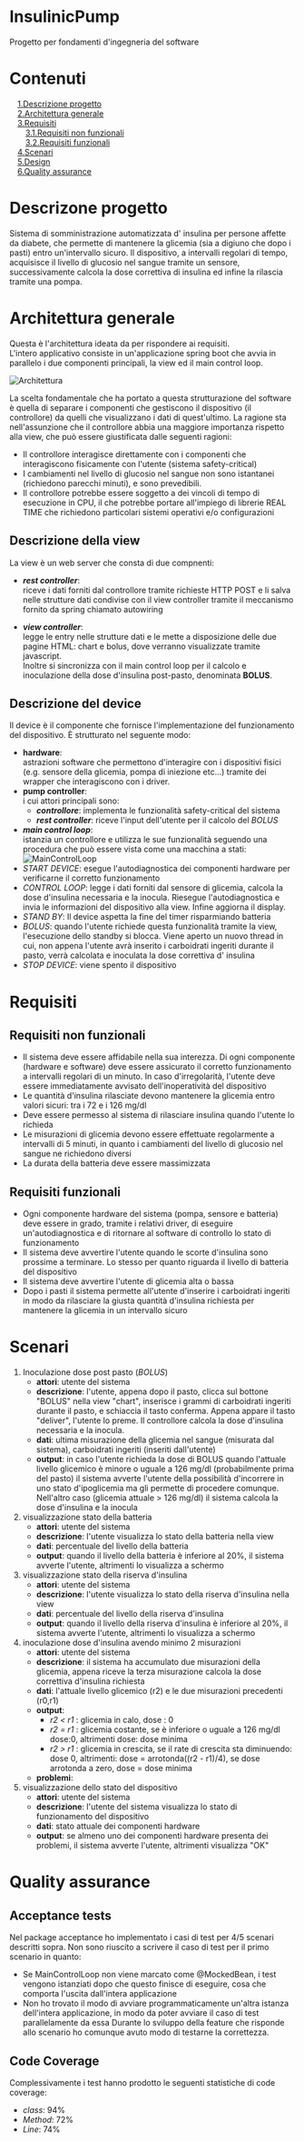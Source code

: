 # InsulinicPump
Progetto per fondamenti d'ingegneria del software

# Contenuti
&emsp;[1.Descrizione progetto](#descrizione)  
&emsp;[2.Architettura generale](#architettura)  
&emsp;[3.Requisiti](#requisiti)   
&emsp;&emsp;[3.1.Requisiti non funzionali](#rnf)  
&emsp;&emsp;[3.2.Requisiti funzionali](#rf)  
&emsp;[4.Scenari](#scenari)  
&emsp;[5.Design](#design)  
&emsp;[6.Quality assurance](#qa)  
  

# Descrizone progetto <a name="descrizione"></a>
Sistema di somministrazione automatizzata d' insulina per persone affette da diabete, che permette di mantenere la glicemia (sia a digiuno che dopo i pasti) entro un'intervallo sicuro.
Il dispositivo, a intervalli regolari di tempo, acquisisce il livello di glucosio nel sangue tramite un sensore, successivamente  calcola la dose correttiva di insulina ed infine la rilascia tramite una pompa.

# Architettura generale <a name="architettura"></a>
Questa è l'architettura ideata da per rispondere ai requisiti.  
L'intero applicativo consiste in un'applicazione spring boot che avvia in parallelo i due componenti principali, la view ed il main control loop.

![Architettura](src/DocumentationImages/architecture.png)

La scelta fondamentale che ha portato a questa strutturazione del software è quella di separare i componenti che gestiscono il dispositivo (il controllore) da quelli che visualizzano
i dati di quest'ultimo. La ragione sta nell'assunzione che il controllore abbia una maggiore importanza rispetto alla view, che può essere giustificata dalle seguenti ragioni:
* Il controllore interagisce direttamente con i componenti che interagiscono fisicamente con l'utente  (sistema safety-critical)
* I cambiamenti nel livello di glucosio nel sangue non sono istantanei (richiedono parecchi minuti), e sono prevedibili.
* Il controllore potrebbe essere soggetto a dei vincoli di tempo di esecuzione in CPU, il che potrebbe portare all'impiego di librerie REAL TIME che richiedono particolari sistemi operativi e/o configurazioni

## Descrizione della view
La view è un web server che consta di due compnenti:
* ***rest controller***:  
riceve i dati forniti dal controllore tramite richieste HTTP POST e li salva nelle strutture dati condivise con il view controller tramite il meccanismo fornito da spring chiamato autowiring
  
* ***view controller***:  
legge le entry nelle strutture dati e le mette a disposizione delle due pagine HTML: chart e bolus, dove verranno visualizzate tramite javascript.  
Inoltre si sincronizza con il main control loop per il calcolo e inoculazione della dose d'insulina post-pasto, denominata **BOLUS**.


## Descrizione del device
Il device è il componente che fornisce l'implementazione del funzionamento del dispositivo. È strutturato nel seguente modo:
* **hardware**:  
astrazioni software che permettono d'interagire con i dispositivi fisici (e.g. sensore della glicemia, pompa di iniezione etc...) tramite dei wrapper che interagiscono con i driver.
* **pump controller**:  
i cui attori principali sono: 
  * ***controllore***: implementa le funzionalità safety-critical del sistema
  * ***rest controller***: riceve l'input dell'utente per il calcolo del *BOLUS*
* ***main control loop***:  
istanzia un controllore e utilizza le sue funzionalità seguendo una procedura che può essere vista come una macchina a stati:  
![MainControlLoop](src/DocumentationImages/MainControlLoop.png)
* *START DEVICE*: esegue l'autodiagnostica dei componenti hardware per verificarne il corretto funzionamento
* *CONTROL LOOP*: legge i dati forniti dal sensore di glicemia, calcola la dose d'insulina necessaria e la inocula. Riesegue l'autodiagnostica e invia le informazioni del dispositivo alla view. Infine aggiorna il display.
* *STAND BY*: Il device aspetta la fine del timer risparmiando batteria
* *BOLUS*: quando l'utente richiede questa funzionalità tramite la view, l'esecuzione dello standby si blocca. Viene aperto un nuovo thread in cui, non appena l'utente avrà inserito i carboidrati ingeriti durante il pasto, verrà calcolata e inoculata la dose correttiva d' insulina 
* *STOP DEVICE*: viene spento il dispositivo
# Requisiti <a name="requisiti"></a>
## Requisiti non funzionali <a name="rnf"></a>
* Il sistema deve essere affidabile nella sua interezza. Di ogni componente (hardware e software) deve essere assicurato il corretto funzionamento a intervalli regolari di un minuto. In caso d'irregolarità, l'utente deve essere immediatamente avvisato dell'inoperatività del dispositivo
* Le quantità d'insulina rilasciate devono mantenere la glicemia entro valori sicuri: tra i 72 e i 126 mg/dl   
* Deve essere permesso al sistema di rilasciare insulina quando l'utente lo richieda
* Le misurazioni di glicemia devono essere effettuate regolarmente a intervalli di 5 minuti, in quanto i cambiamenti del livello di glucosio nel sangue ne richiedono diversi
* La durata della batteria deve essere massimizzata

## Requisiti funzionali <a name="rf"></a>
* Ogni componente hardware del sistema (pompa, sensore e batteria) deve essere in grado, tramite i relativi driver, di eseguire un'autodiagnostica e di ritornare al software di controllo lo stato di funzionamento
* Il sistema deve avvertire l'utente quando le scorte d'insulina sono prossime a terminare. Lo stesso per quanto riguarda il livello di batteria del dispositivo
* Il sistema deve avvertire l'utente di glicemia alta o bassa
* Dopo i pasti il sistema permette all'utente d'inserire i carboidrati ingeriti in modo da rilasciare la giusta quantità d'insulina richiesta per mantenere la glicemia in un intervallo sicuro
# Scenari <a name="scenari"></a>
1. Inoculazione dose post pasto (*BOLUS*)
   - **attori**: utente del sistema
   - **descrizione**: l'utente, appena dopo il pasto, clicca sul bottone "BOLUS" nella view "chart", inserisce i grammi di carboidrati ingeriti durante il pasto, e schiaccia il tasto conferma.
   Appena appare il tasto "deliver", l'utente lo preme. Il controllore calcola la dose d'insulina necessaria e la inocula.
   - **dati**: ultima misurazione della glicemia nel sangue (misurata dal sistema), carboidrati ingeriti (inseriti dall'utente)
   - **output**: in caso l'utente richieda la dose di BOLUS quando l'attuale livello glicemico è minore o uguale a 126 mg/dl (probabilmente prima del pasto) il sistema avverte l'utente della possibilità d'incorrere in uno stato d'ipoglicemia
   ma gli permette di procedere comunque. Nell'altro caso (glicemia attuale > 126 mg/dl) il sistema calcola la dose d'insulina e la inocula
2. visualizzazione stato della batteria
   - **attori**: utente del sistema
   - **descrizione**: l'utente visualizza lo stato della batteria nella view 
   - **dati**: percentuale del livello della batteria
   - **output**: quando il livello della batteria è inferiore al 20%, il sistema avverte l'utente, altrimenti lo visualizza a schermo
3. visualizzazione stato della riserva d'insulina
   - **attori**: utente del sistema
   - **descrizione**: l'utente visualizza lo stato della riserva d'insulina nella view
   - **dati**: percentuale del livello della riserva d'insulina
   - **output**: quando il livello della riserva d'insulina è inferiore al 20%, il sistema avverte l'utente, altrimenti lo visualizza a schermo
4. inoculazione dose d'insulina avendo minimo 2 misurazioni
   - **attori**: utente del sistema
   - **descrizione**: il sistema ha accumulato due misurazioni della glicemia, appena riceve la terza misurazione calcola la dose correttiva d'insulina richiesta
   - **dati**: l'attuale livello glicemico (r2) e le due misurazioni precedenti (r0,r1)
   - **output**:  
     - *r2 < r1* : glicemia in calo, dose : 0
     - *r2 = r1* : glicemia costante, se è inferiore o uguale a 126 mg/dl dose:0, altrimenti dose: dose minima
     - *r2 > r1* : glicemia in crescita, se il rate di crescita sta diminuendo: dose 0, altrimenti: dose = arrotonda((r2 - r1)/4), se dose arrotonda a zero, dose = dose minima 
   - **problemi**:
5. visualizzazione dello stato del dispositivo
   - **attori**: utente del sistema
   - **descrizione**: l'utente del sistema visualizza lo stato di funzionamento del dispositivo
   - **dati**: stato attuale dei componenti hardware 
   - **output**: se almeno uno dei componenti hardware presenta dei problemi, il sistema avverte l'utente, altrimenti visualizza "OK"

# Quality assurance <a name="qa"></a>
## Acceptance tests
Nel package acceptance ho implementato i casi di test per 4/5 scenari descritti sopra. Non sono riuscito a scrivere il caso di test per il primo scenario in quanto:
* Se MainControlLoop non viene marcato come @MockedBean, i test vengono istanziati dopo che questo finisce di eseguire, cosa che comporta l'uscita dall'intera applicazione 
* Non ho trovato il modo di avviare programmaticamente un'altra istanza dell'intera applicazione, in modo da poter avviare il caso di test parallelamente da essa
Durante lo sviluppo della feature che risponde allo scenario ho comunque avuto modo di testarne la correttezza.
## Code Coverage
Complessivamente i test hanno prodotto le seguenti statistiche di code coverage:
* *class*: 94%
* *Method*: 72%
* *Line*: 74%